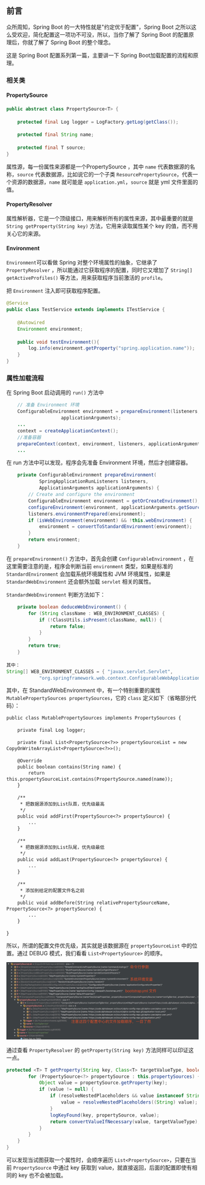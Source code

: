 ## 前言

众所周知，Spring Boot 的一大特性就是"约定优于配置"，Spring Boot 之所以这么受欢迎，简化配置这一项功不可没，所以，当你了解了 Spring Boot 的配置原理后，你就了解了 Spring Boot 的整个理念。

这是 Spring Boot 配置系列第一篇，主要讲一下 Spring Boot加载配置的流程和原理。

### 相关类

#### PropertySource<T>

```java
public abstract class PropertySource<T> {

	protected final Log logger = LogFactory.getLog(getClass());

	protected final String name;

	protected final T source;
}
```

属性源，每一份属性来源都是一个PropertySource ，其中 `name` 代表数据源的名称，`source` 代表数据源，比如说它的一个子类 `ResourcePropertySource`，代表一个资源的数据源，`name` 就可能是 `application.yml`，`source` 就是 yml 文件里面的值。 

#### PropertyResolver

属性解析器，它是一个顶级接口，用来解析所有的属性来源，其中最重要的就是 `String getProperty(String key)` 方法，它用来读取属性某个 key 的值，而不用关心它的来源。

#### Environment

`Environment`可以看做 Spring 对整个环境属性的抽象，它继承了`PropertyResolver` ，所以能通过它获取程序的配置，同时它又增加了 `String[] getActiveProfiles()` 等方法，用来获取程序当前激活的 `profile`。

把 `Environment` 注入即可获取程序配置。

```java
@Service
public class TestService extends implements ITestService {
  
    @Autowired
    Environment environment;

    public void testEnvironment(){
        log.info(environment.getProperty("spring.application.name"));
    }
}
```

### 属性加载流程

在 Spring Boot 启动调用的 `run()` 方法中

```java
	// 准备 Environment 环境
	ConfigurableEnvironment environment = prepareEnvironment(listeners,
					applicationArguments);
	...
	context = createApplicationContext();
	//准备容器
	prepareContext(context, environment, listeners, applicationArguments, printedBanner);
	...
```

在 run 方法中可以发现，程序会先准备 Environment 环境，然后才创建容器。

```java
	private ConfigurableEnvironment prepareEnvironment(
			SpringApplicationRunListeners listeners,
			ApplicationArguments applicationArguments) {
		// Create and configure the environment
		ConfigurableEnvironment environment = getOrCreateEnvironment();
		configureEnvironment(environment, applicationArguments.getSourceArgs());
		listeners.environmentPrepared(environment);
		if (isWebEnvironment(environment) && !this.webEnvironment) {
			environment = convertToStandardEnvironment(environment);
		}
		return environment;
	}
```

在 `prepareEnvironment()`  方法中，首先会创建 `ConfigurableEnvironment` ，在这里需要注意的是，程序会判断当前 `environment` 类型，如果是标准的 `StandardEnvironment` 会加载系统环境属性和 JVM 环境属性，如果是 `StandardWebEnvironment` 还会额外加载 `servlet` 相关的属性。 

`StandardWebEnvironment` 判断方法如下：

```java
	private boolean deduceWebEnvironment() {
		for (String className : WEB_ENVIRONMENT_CLASSES) {
			if (!ClassUtils.isPresent(className, null)) {
				return false;
			}
		}
		return true;
	}

其中：
String[] WEB_ENVIRONMENT_CLASSES = { "javax.servlet.Servlet",
			"org.springframework.web.context.ConfigurableWebApplicationContext" };
```

其中，在 StandardWebEnvironment 中，有一个特别重要的属性 `MutablePropertySources propertySources`，它的 `class` 定义如下（省略部分代码）：

```
public class MutablePropertySources implements PropertySources {

	private final Log logger;

	private final List<PropertySource<?>> propertySourceList = new CopyOnWriteArrayList<PropertySource<?>>();
   
	@Override
	public boolean contains(String name) {
		return this.propertySourceList.contains(PropertySource.named(name));
	}

	/**
	 * 把数据源添加到List队首，优先级最高
	 */
	public void addFirst(PropertySource<?> propertySource) {
		...
	}

	/**
	 * 把数据源添加到List队尾，优先级最低
	 */
	public void addLast(PropertySource<?> propertySource) {
		...
	}

	/**
	 * 添加到给定的配置文件名之前
	 */
	public void addBefore(String relativePropertySourceName, PropertySource<?> propertySource) {
		...
	}

}

```

所以，所谓的配置文件优先级，其实就是该数据源在 `propertySourceList` 中的位置。通过 DEBUG 模式，我们看看 `List<PropertySource>` 的顺序。

![](./img/配置文件加载顺序.jpeg)

通过查看 `PropertyResolver` 的 `getProperty(String key)` 方法同样可以印证这一点。

```java
protected <T> T getProperty(String key, Class<T> targetValueType, boolean resolveNestedPlaceholders) {
		for (PropertySource<?> propertySource : this.propertySources) {
			Object value = propertySource.getProperty(key);
			if (value != null) {
				if (resolveNestedPlaceholders && value instanceof String) {
					value = resolveNestedPlaceholders((String) value);
				}
				logKeyFound(key, propertySource, value);
				return convertValueIfNecessary(value, targetValueType);
			}
		}
	}
}
```

可以发现当试图获取一个属性时，会顺序遍历 `List<PropertySource>`，只要在当前 `PropertySource` 中通过 key 获取到 value，就直接返回，后面的配置即使有相同的 key 也不会被加载。
